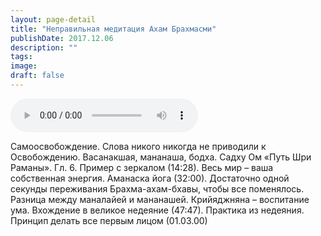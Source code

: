 ```yaml
---
layout: page-detail
title: "Неправильная медитация Ахам Брахмасми"
publishDate: 2017.12.06
description: ""
tags:
image:
draft: false
---
```


<audio title="2017.12.06 - Неправильная медитация Ахам Брахмасми.mp3" src="https://filer-api.advayta.org/v1.0/public/files/73597" controls=""></audio>

 Самоосвобождение. Слова никого никогда не приводили к Освобождению. Васанакшая, мананаша, бодха. Садху Ом «Путь Шри Раманы». Гл. 6\. Пример с зеркалом (14:28). Весь мир – ваша собственная энергия. Аманаска йога (32:00). Достаточно одной секунды переживания Брахма-ахам-бхавы, чтобы все поменялось. Разница между маналайей и мананашей. Крийяджняна – воспитание ума. Вхождение в великое недеяние (47:47). Практика из недеяния. Принцип делать все первым лицом (01.03.00) 

  
